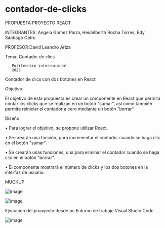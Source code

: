 # contador-de-clicks

PROPUESTA PROYECTO REACT





INTEGRANTES: Angela Gomez Parra,
             Heidelberth Rocha Torres,
             Edy Santiago Catro



PROFESOR:David Leandro Ariza




Tema:   Contador de clics



       Politecnico internacional
       2023
  
  
  
  
Contador de clics con dos botones en React

Objetivo

El objetivo de esta propuesta es crear un componente en React que permita contar los clicks que se realizan en un botón "sumar", así como también permita reiniciar el contador a cero mediante un botón "borrar".


Diseño


•	Para lograr el objetivo, se propone utilizar React.

•	Se crearán una función, para incrementar el contador cuando se haga clic en el botón "sumar".

•	Se crearán unas funciones, una para eliminar el contador cuando se haga clic en el botón "borrar".

•	El componente mostrará el número de clicks y los dos botones en la interfaz de usuario.


 MUCKUP


![image](https://user-images.githubusercontent.com/112735693/229302974-9b572477-a73f-4bf1-87a1-4a106d301b4d.png)

![image](https://user-images.githubusercontent.com/112735693/229303005-afa69dbb-3e4e-4e11-8864-c3233df10c88.png)


Ejecucion del prouyecto desde pc
Entorno de trabajo Visual Studio Code


![image](https://user-images.githubusercontent.com/112735693/229303433-1c2c63e2-a839-4bb3-9669-24c1836caf27.png)
